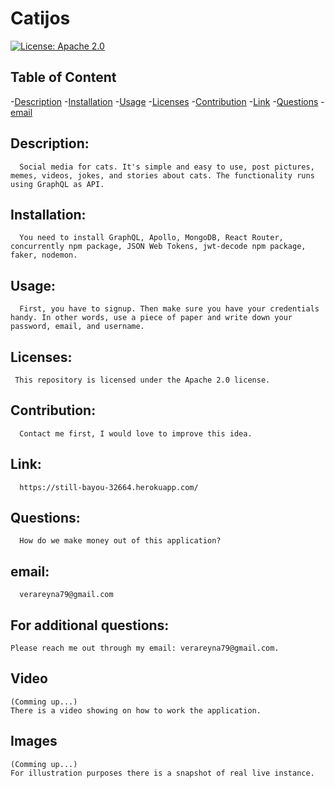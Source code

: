 # Catijos
  
[![License: Apache 2.0](https://img.shields.io/badge/License-Apache%202.0-blue.svg)](https://opensource.org/licenses/Apache-2.0)
  
  ## Table of Content

  -[Description](#Description)
  -[Installation](#Installation)
  -[Usage](#Usage)
  -[Licenses](#Licenses)
  -[Contribution](#Contribution)
  -[Link](#Link)
  -[Questions](#Questions)
  -[email](#email)
  
  ## Description: 
      Social media for cats. It's simple and easy to use, post pictures, memes, videos, jokes, and stories about cats. The functionality runs using GraphQL as API. 

  ## Installation:
      You need to install GraphQL, Apollo, MongoDB, React Router,  concurrently npm package, JSON Web Tokens, jwt-decode npm package,  faker, nodemon.

  ## Usage:
      First, you have to signup. Then make sure you have your credentials handy. In other words, use a piece of paper and write down your password, email, and username.
  
  ## Licenses:
     This repository is licensed under the Apache 2.0 license.

  ## Contribution:
      Contact me first, I would love to improve this idea.

  ## Link:  
      https://still-bayou-32664.herokuapp.com/

  ## Questions:  
      How do we make money out of this application?

  ## email:  
      verareyna79@gmail.com

  ## For additional questions:
    Please reach me out through my email: verareyna79@gmail.com.
  
  ## Video 
    (Comming up...)
    There is a video showing on how to work the application.
   
  ## Images 
    (Comming up...)
    For illustration purposes there is a snapshot of real live instance.
   
   